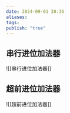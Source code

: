 ```yaml
---
date: 2024-09-01 20:36
aliases: 
tags: 
publish: "true"
---
```

## 串行进位加法器

![[串行进位加法器]]

## 超前进位加法器

![[超前进位加法器]]
